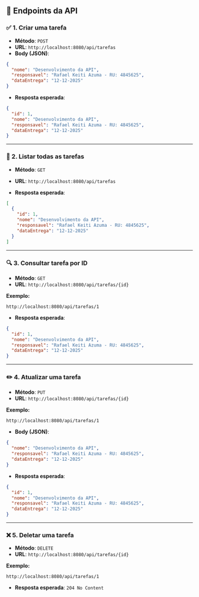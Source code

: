 ## 🔗 Endpoints da API

### ✅ 1. Criar uma tarefa

* **Método**: `POST`
* **URL**: `http://localhost:8080/api/tarefas`
* **Body (JSON)**:

```json
{
  "nome": "Desenvolvimento da API",
  "responsavel": "Rafael Keiti Azuma - RU: 4845625",
  "dataEntrega": "12-12-2025"
}
```

* **Resposta esperada**:

```json
{
  "id": 1,
  "nome": "Desenvolvimento da API",
  "responsavel": "Rafael Keiti Azuma - RU: 4845625",
  "dataEntrega": "12-12-2025"
}
```

---

### 🔎 2. Listar todas as tarefas

* **Método**: `GET`

* **URL**: `http://localhost:8080/api/tarefas`

* **Resposta esperada**:

```json
[
  {
    "id": 1,
    "nome": "Desenvolvimento da API",
    "responsavel": "Rafael Keiti Azuma - RU: 4845625",
    "dataEntrega": "12-12-2025"
  }
]
```

---

### 🔍 3. Consultar tarefa por ID

* **Método**: `GET`
* **URL**: `http://localhost:8080/api/tarefas/{id}`

**Exemplo:**

```
http://localhost:8080/api/tarefas/1
```

* **Resposta esperada**:

```json
{
  "id": 1,
  "nome": "Desenvolvimento da API",
  "responsavel": "Rafael Keiti Azuma - RU: 4845625",
  "dataEntrega": "12-12-2025"
}
```

---

### ✏️ 4. Atualizar uma tarefa

* **Método**: `PUT`
* **URL**: `http://localhost:8080/api/tarefas/{id}`

**Exemplo:**

```
http://localhost:8080/api/tarefas/1
```

* **Body (JSON)**:

```json
{
  "nome": "Desenvolvimento da API",
  "responsavel": "Rafael Keiti Azuma - RU: 4845625",
  "dataEntrega": "12-12-2025"
}
```

* **Resposta esperada**:

```json
{
  "id": 1,
  "nome": "Desenvolvimento da API",
  "responsavel": "Rafael Keiti Azuma - RU: 4845625",
  "dataEntrega": "12-12-2025"
}
```

---

### ❌ 5. Deletar uma tarefa

* **Método**: `DELETE`
* **URL**: `http://localhost:8080/api/tarefas/{id}`

**Exemplo:**

```
http://localhost:8080/api/tarefas/1
```

* **Resposta esperada**: `204 No Content`